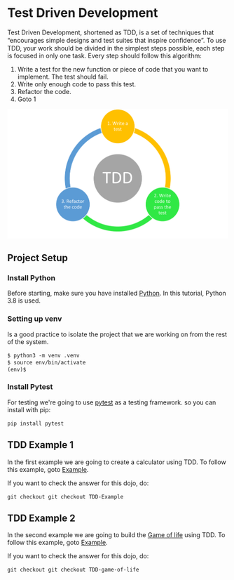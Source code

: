 # Test Driven Development
 
Test Driven Development, shortened as TDD, is a set of techniques that “encourages simple designs and test suites that inspire conﬁdence”. To use TDD, your work should be divided in the simplest steps possible, each step is focused in only one task. Every step should follow this algorithm:
 
1. Write a test for the new function or piece of code that you want to implement. The test should fail.
2. Write only enough code to pass this test.
3. Refactor the code.
4. Goto 1

<img src="./docs/static/images/TDD.png" alt="drawing" width="1000"/>

## Project Setup

### Install Python

Before starting, make sure you have installed [Python](https://www.python.org/downloads/). In this tutorial, Python 3.8 is used.

### Setting up venv

Is a good practice to isolate the project that we are working on from the rest of the system.

```
$ python3 -m venv .venv
$ source env/bin/activate
(env)$
```
### Install Pytest

For testing we're going to use [pytest](pytest.org) as a testing framework. so you can install with pip:
```
pip install pytest
```
## TDD Example 1

In the first example we are going to create a calculator using TDD. To follow this example, goto [Example](./example/README.md).

If you want to check the answer for this dojo, do:
```
git checkout git checkout TDD-Example
```

## TDD Example 2

In the second example we are going to build the [Game of life](https://en.wikipedia.org/wiki/Conway%27s_Game_of_Life) using TDD. To follow this example, goto [Example](./example_game_of_life/README.md).

If you want to check the answer for this dojo, do:
```
git checkout git checkout TDD-game-of-life
```

